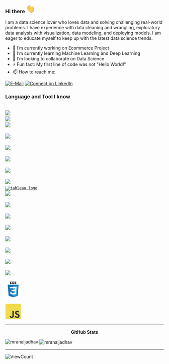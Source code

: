 ### Hi there <img src="https://github.com/ankitwarbhe/ankitwarbhe/blob/master/Hi.gif" width="29px">

I am a data science lover who loves data and solving challenging real-world problems. I have experience with data cleaning and wrangling, exploratory data analysis with visualization, data modeling, and deploying models. I am eager to educate myself to keep up with the latest data science trends. 

- 🔭 I’m currently working on Ecommerce Project
- 🌱 I’m currently learning Machine Learning and Deep Learning 
- 👯 I’m looking to collaborate on Data Science 
- ⚡ Fun fact: My first line of code was not "Hello World!"
- 📫 How to reach me: 

[![E-Mail](https://img.shields.io/badge/--email?label=E-mail&logo=Gmail&style=social)](mailto:mranaljadhav@gmail.com) [![Connect on LinkedIn](https://img.shields.io/badge/--linkedin?label=LinkedIn&logo=LinkedIn&style=social)](https://in.linkedin.com/in/mranal-jadhav-728ab9aa)

  
### Language and Tool I know 

<code> <img height="50" src="https://github.com/uannabi/-/blob/master/resource/python-icon.svg"> </code>
<img height="50" src="https://github.com/uannabi/-/blob/master/resource/dj.svg"> </code>
<code> <img height="50" src="https://upload.wikimedia.org/wikipedia/commons/thumb/e/ed/Pandas_logo.svg/768px-Pandas_logo.svg.png"> </code>
<code> <img height="50" src="https://www.vectorlogo.zone/logos/numpy/numpy-ar21.svg"> </code>
<code> <img height="50" src="https://raw.githubusercontent.com/valohai/ml-logos/master/scipy.svg"> </code>
<code> <img height="50" src="https://www.vectorlogo.zone/logos/tensorflow/tensorflow-ar21.svg"> </code>
<code> <img height="50" src="https://seeklogo.com/images/S/scikit-learn-logo-8766D07E2E-seeklogo.com.png"> </code>
<code> <img height="50" src="https://upload.wikimedia.org/wikipedia/commons/7/7e/Spyder_logo.svg"> </code>
<code><a href="https://www.tableau.com/"><img height="40" src="https://cdn.worldvectorlogo.com/logos/tableau-software.svg" alt="tableau logo" /></a></code>
<code> <img height="50" src="https://www.vectorlogo.zone/logos/heroku/heroku-ar21.svg"> </code>
<code> <img height="50" src="https://www.vectorlogo.zone/logos/jupyter/jupyter-ar21.svg"> </code>
<code> <img height="50" src="https://github.com/uannabi/-/blob/master/resource/other/mongodb-ar21.svg"> </code>
<code> <img height="50" src="https://github.com/uannabi/-/blob/master/resource/other/sqlite-ar21.svg"> </code>
<code> <img height="50" src="https://github.com/uannabi/-/blob/master/resource/other/mysql-ar21.svg"> </code>
<code> <img height="50" src="https://www.vectorlogo.zone/logos/java/java-ar21.svg"> </code>
<code> <img height="50" src="https://github.com/uannabi/-/blob/master/resource/other/postgresql-ar21.svg"> </code>
<code> <img height="50" src="https://www.vectorlogo.zone/logos/w3_html5/w3_html5-ar21.svg"> </code>
<code> <img height="50" src="https://raw.githubusercontent.com/devicons/devicon/master/icons/css3/css3-original-wordmark.svg"> </code>
<code> <img height="50" src="https://raw.githubusercontent.com/devicons/devicon/master/icons/javascript/javascript-original.svg"> </code>

<hr>
<p align="center">
<b>GitHub Stats</b>
<p><img align="left" src="https://github-readme-stats.vercel.app/api/top-langs?username=mranaljadhav&show_icons=true&locale=en&layout=compact" alt="mranaljadhav" /></p>

<p>&nbsp;<img align="center" src="https://github-readme-stats.vercel.app/api?username=mranaljadhav&show_icons=true&locale=en" alt="mranaljadhav" width="410" /></p>
<hr>

![ViewCount](https://views.whatilearened.today/views/github/coderjojo/views.svg)


